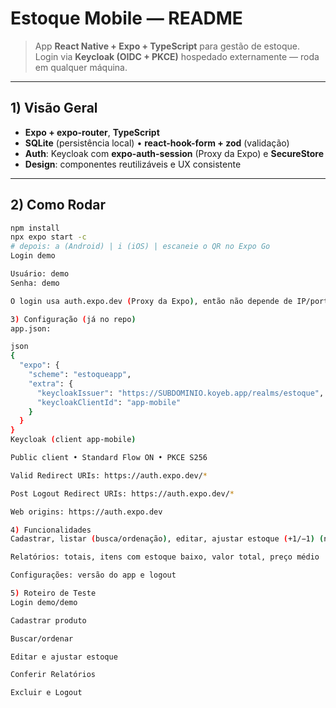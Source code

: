 # Estoque Mobile — README 

> App **React Native + Expo + TypeScript** para gestão de estoque.  
> Login via **Keycloak (OIDC + PKCE)** hospedado externamente — roda em qualquer máquina.

---

## 1) Visão Geral
- **Expo + expo-router**, **TypeScript**
- **SQLite** (persistência local) • **react-hook-form + zod** (validação)
- **Auth**: Keycloak com **expo-auth-session** (Proxy da Expo) e **SecureStore**
- **Design**: componentes reutilizáveis e UX consistente

---

## 2) Como Rodar
```bash
npm install
npx expo start -c
# depois: a (Android) | i (iOS) | escaneie o QR no Expo Go
Login demo

Usuário: demo
Senha: demo

O login usa auth.expo.dev (Proxy da Expo), então não depende de IP/porta local.

3) Configuração (já no repo)
app.json:

json
{
  "expo": {
    "scheme": "estoqueapp",
    "extra": {
      "keycloakIssuer": "https://SUBDOMINIO.koyeb.app/realms/estoque",
      "keycloakClientId": "app-mobile"
    }
  }
}
Keycloak (client app-mobile)

Public client • Standard Flow ON • PKCE S256

Valid Redirect URIs: https://auth.expo.dev/*

Post Logout Redirect URIs: https://auth.expo.dev/*

Web origins: https://auth.expo.dev

4) Funcionalidades
Cadastrar, listar (busca/ordenação), editar, ajustar estoque (+1/−1) (não-negativo), excluir

Relatórios: totais, itens com estoque baixo, valor total, preço médio

Configurações: versão do app e logout

5) Roteiro de Teste
Login demo/demo

Cadastrar produto

Buscar/ordenar

Editar e ajustar estoque

Conferir Relatórios

Excluir e Logout
